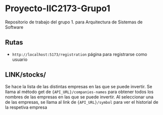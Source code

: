 # Proyecto-IIC2173-Grupo1
Repositorio de trabajo del grupo 1. para Arquitectura de Sistemas de Software


## Rutas

* `http://localhost:5173/registration` página para registrarse como usuario

## LINK/stocks/
Se hace la lista de las distintas empresas en las que se puede invertir. 
Se llama al método get de `{API_URL}/companies-names` para obtener todos los nombres de las empresas en las que se puede invertir.
Al seleccionar una de las empresas, se llama al link de `{API_URL}/symbol` para ver el historial de la respetiva empresa   